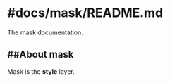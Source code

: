 #docs/mask/README.md
==============

The mask documentation.

##About mask
----------
Mask is the **style** layer.